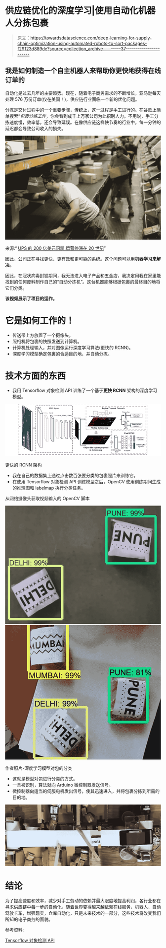 # 供应链优化的深度学习|使用自动化机器人分拣包裹

> 原文：<https://towardsdatascience.com/deep-learning-for-supply-chain-optimization-using-automated-robots-to-sort-packages-f29123d889de?source=collection_archive---------37----------------------->

## 我是如何制造一个自主机器人来帮助你更快地获得在线订单的

自动化是过去几年的主要趋势。现在，随着电子商务需求的不断增长，亚马逊每天处理 576 万份订单(仅在美国！)，供应链行业面临一个新的优化问题。

分拣是交付过程中的一个重要步骤，传统上，这一过程是手工进行的。在谷歌上简单搜索“*包裹分拣工作*，你会看到成千上万家公司为此招聘人力。不用说，手工分拣速度慢，效率低，还会导致延误。在像供应链这样快节奏的行业中，每一分钟的延迟都会导致公司收入的损失。

![](img/e2c1fc54d69f0ef7544b3828181a178c.png)

来源:“ [UPS 的 200 亿美元问题:运营停滞在 20 世纪](https://outline.com/xD5B8c)”

因此，公司正在寻找更快、更有效和更可靠的系统。这个问题可以用**机器学习来解决。**

因此，在冠状病毒封锁期间，我无法进入电子产品和五金店，我决定用我在家里能找到的任何废料制作自己的“自动分拣机”。这台机器能够根据包裹的最终目的地将它们分类。

**该视频展示了项目的运作。**

# 它是如何工作的！

*   传送带上方放置了一个摄像头。
*   照相机将包裹的快照发送到计算机。
*   计算机处理输入，并对图像运行深度学习算法(更快的 RCNN)。
*   深度学习模型确定包裹的合适目的地，并自动分拣。

# 技术方面的东西

*   我用 Tensorflow 对象检测 API 训练了一个基于**更快 RCNN** 架构的深度学习模型。

![](img/f05b55807eb5fdfbc39d3306e24191c8.png)

更快的 RCNN 架构

*   我在自己的数据集上通过点击数百张要分类的包裹照片来训练它。
*   在使用 Tensorflow 对象检测 API 训练模型之后，OpenCV 使用训练期间生成的推理图和 labelmap 执行分类任务。

从网络摄像头获取视频输入的 OpenCV 脚本

![](img/9f36ae12e53aaa43198de80f91149895.png)![](img/266e506365353a69d37d6a5b1afcd573.png)

作者照片-深度学习模型对包的分类

*   这就是模型对包进行分类的方式。
*   一旦被识别，算法就向 Arduino 微控制器发送信号。
*   微控制器向适当的伺服电机发出信号，使其迅速进入，并将包裹分拣到所需的目的地。

![](img/cbcf7a3bea89b44d0a735121b2210b9f.png)

# 结论

为了提高速度和效率，减少对手工劳动的依赖并最大限度地提高利润，各行业都在寻求供应链中每一步的自动化。随着世界变得越来越依赖在线服务，机器人，自动驾驶卡车，增强现实，仓库自动化，只是未来技术的一部分，这些技术将改变我们所知的电子商务的面貌。

参考资料:

[Tensorflow 对象检测 API](https://github.com/tensorflow/models/tree/master/research/object_detection)